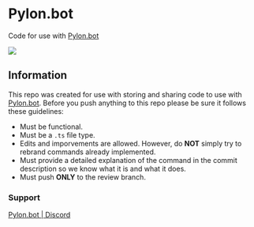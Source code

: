 # Pylon.bot
Code for use with [Pylon.bot](https://Pylon.bot)

![](https://raw.githubusercontent.com/newhorizon-development/Pylon-Bot/master/images/Screenshot_2020-11-01_02-25-13.png)

## Information


This repo was created for use with storing and sharing code to use with [Pylon.bot](https://Pylon.bot).
Before you push anything to this repo please be sure it follows these guidelines:

 - Must be functional.
 - Must be a `.ts` file type.
 - Edits and imporvements are allowed. However, do **NOT** simply try to rebrand commands already implemented.
 - Must provide a detailed explanation of the command in the commit description so we know what it is and what it does.
 - Must push **ONLY** to the review branch.

### Support
 [Pylon.bot | Discord](https://discord.gg/hC6Bbtj)